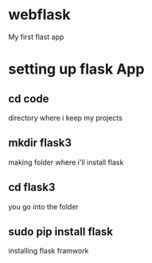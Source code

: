 # webflask
My first flast app

# setting up flask App
## cd code
directory where i keep my projects

## mkdir flask3
making folder where i'll install flask

## cd flask3
you go into the folder

## sudo pip install flask
installing flask framwork


